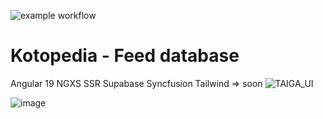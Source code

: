 ![example workflow](https://github.com/dewiktor2/kotopedia/actions/workflows/build.yml/badge.svg)

# Kotopedia - Feed database

Angular 19
NGXS
SSR
Supabase
Syncfusion
Tailwind => soon ![TAIGA_UI ](https://taiga-ui.dev/)


![image](https://github.com/user-attachments/assets/2f1a2627-a69d-4905-83f5-e0deb155e93a)




